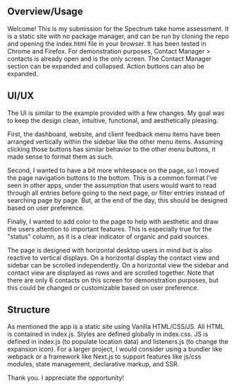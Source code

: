 ## Overview/Usage
Welcome! This is my submission for the Spectrum take home assessment. It is a static site with no package manager, and can be run by cloning the repo and opening the index.html file in your browser. It has been tested in Chrome and Firefox. For demonstration purposes, Contact Manager > contacts is already open and is the only screen. The Contact Manager section can be expanded and collapsed. Action buttons can also be expanded.

## UI/UX 
The UI is similar to the example provided with a few changes. My goal was to keep the design clean, intuitive, functional, and aesthetically pleasing.  

First, the dashboard, website, and client feedback menu items have been arranged vertically within the sidebar like the other menu items. Assuming clicking those buttons has similar behavior to the other menu buttons, it made sense to format them as such.

Second, I wanted to have a bit more whitespace on the page, so I moved the page navigation buttons to the bottom. This is a common format I've seen in other apps, under the assumption that users would want to read through all entries before going to the next page, or filter entries instead of searching page by page. But, at the end of the day, this should be designed based on user preference. 

Finally, I wanted to add color to the page to help with aesthetic and draw the users attention to important features. This is especially true for the "status" column, as it is a clear indicator of organic and paid sources.

The page is designed with horizontal desktop users in mind but is also reactive to vertical displays. On a horizontal display the contact view and sidebar can be scrolled independently. On a horizontal view the sidebar and contact view are displayed as rows and are scrolled together. Note that there are only 6 contacts on this screen for demonstration purposes, but this could be changed or customizable based on user preference.

## Structure
As mentioned the app is a static site using Vanilla HTML/CSS/JS. All HTML is contained in index.js. Styles are defined globally in index.css. JS is defined in index.js (to populate location data) and listeners.js (to change the expansion icon). For a larger project, I would consider using a bundler like webpack or a framework like Next.js to support features like js/css modules, state management, declarative markup, and SSR. 

Thank you. I appreciate the opportunity!